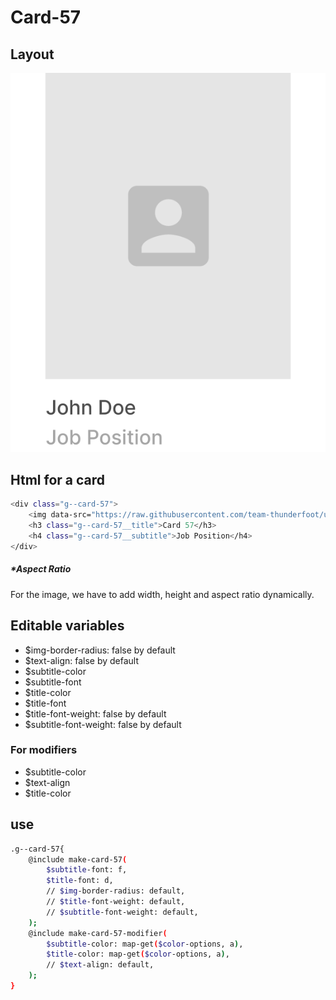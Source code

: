 # Card-57

## Layout

![alt text][card-57]

[card-57]: /src/img/global-components/card/card-57.png

## Html for a card

```sh
<div class="g--card-57">
    <img data-src="https://raw.githubusercontent.com/team-thunderfoot/ui/main/src/img/global-components/img-placeholder.jpg" src="/src/img/global-components/placeholder.jpg" alt="alt text" class="g--card-57__media g--lazy-01 f--ar" width="1000" height="1000" style="aspect-ratio: 1000 / 1000">
    <h3 class="g--card-57__title">Card 57</h3>
    <h4 class="g--card-57__subtitle">Job Position</h4>
</div>
```

##### \*Aspect Ratio

For the image, we have to add width, height and aspect ratio dynamically.

## Editable variables

- $img-border-radius: false by default
- $text-align: false by default
- $subtitle-color
- $subtitle-font
- $title-color
- $title-font
- $title-font-weight: false by default
- $subtitle-font-weight: false by default

### For modifiers

- $subtitle-color
- $text-align
- $title-color

## use

```sh
.g--card-57{
    @include make-card-57(
        $subtitle-font: f,
        $title-font: d,
        // $img-border-radius: default,
        // $title-font-weight: default,
        // $subtitle-font-weight: default,
    );
    @include make-card-57-modifier(
        $subtitle-color: map-get($color-options, a),
        $title-color: map-get($color-options, a),
        // $text-align: default,
    );
}
```

